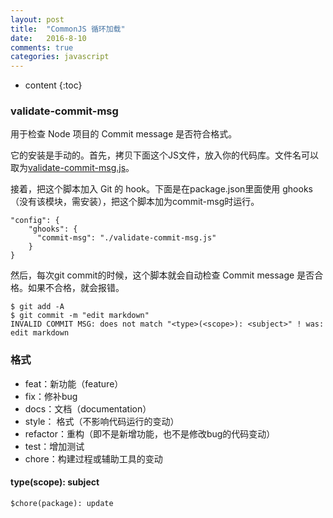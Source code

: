 ```yaml
---
layout: post
title:  "CommonJS 循环加载"
date:   2016-8-10
comments: true
categories: javascript
---
```


* content
{:toc}

### validate-commit-msg 

用于检查 Node 项目的 Commit message 是否符合格式。

它的安装是手动的。首先，拷贝下面这个JS文件，放入你的代码库。文件名可以取为[validate-commit-msg.js](https://github.com/kentcdodds/validate-commit-msg/blob/master/index.js)。

接着，把这个脚本加入 Git 的 hook。下面是在package.json里面使用 ghooks（没有该模块，需安装），把这个脚本加为commit-msg时运行。

	"config": {
		"ghooks": {
		  "commit-msg": "./validate-commit-msg.js"
		}
	}
	
然后，每次git commit的时候，这个脚本就会自动检查 Commit message 是否合格。如果不合格，就会报错。

	$ git add -A 
	$ git commit -m "edit markdown" 
	INVALID COMMIT MSG: does not match "<type>(<scope>): <subject>" ! was: edit markdown

### 格式
* feat：新功能（feature）
* fix：修补bug
* docs：文档（documentation）
* style： 格式（不影响代码运行的变动）
* refactor：重构（即不是新增功能，也不是修改bug的代码变动）
* test：增加测试
* chore：构建过程或辅助工具的变动
	
	
#### type(scope): subject
	
	$chore(package): update
